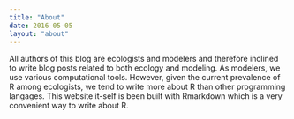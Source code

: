 ```yaml
---
title: "About"
date: 2016-05-05
layout: "about"
---
```


All authors of this blog are ecologists and modelers and therefore inclined to write blog posts related to both ecology and modeling. As modelers, we use various computational tools. However, given the current prevalence of R among ecologists, we tend to write more about R than other programming langages. This website it-self is been built with Rmarkdown which is a very convenient way to write about R.